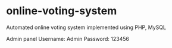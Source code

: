 # online-voting-system
Automated online voting system implemented using PHP, MySQL

Admin panel
Username: Admin
Password: 123456
